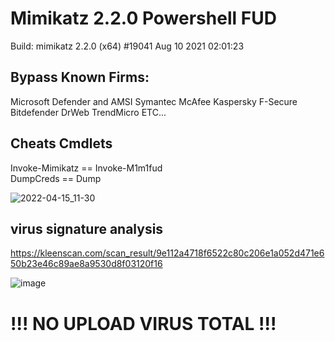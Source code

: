 # Mimikatz 2.2.0 Powershell FUD

Build: mimikatz 2.2.0 (x64) #19041 Aug 10 2021 02:01:23<br>

## Bypass Known Firms:

Microsoft Defender and AMSI
Symantec 
McAfee
Kaspersky
F-Secure 
Bitdefender 
DrWeb 
TrendMicro
ETC...

## Cheats Cmdlets


Invoke-Mimikatz == Invoke-M1m1fud<br>
DumpCreds == Dump


![2022-04-15_11-30](https://user-images.githubusercontent.com/66162160/163596735-e60f6223-7345-457b-bcda-790b3ecf3081.png)


## virus signature analysis

https://kleenscan.com/scan_result/9e112a4718f6522c80c206e1a052d471e650b23e46c89ae8a9530d8f03120f16

![image](https://user-images.githubusercontent.com/66162160/163596951-061b9965-3524-439a-b81a-9a4fe932d4b0.png)


# !!! NO UPLOAD VIRUS TOTAL !!!
